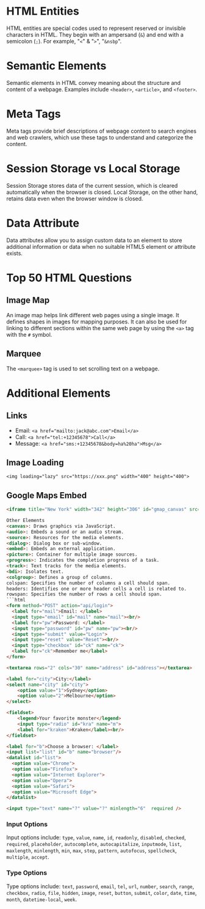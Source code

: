<!-- html.md -->
# HTML Entities
HTML entities are special codes used to represent reserved or invisible characters in HTML. They begin with an ampersand (`&`) and end with a semicolon (`;`). For example, "`<`" & "`>`", "`&nsbp`".

# Semantic Elements
Semantic elements in HTML convey meaning about the structure and content of a webpage. Examples include `<header>`, `<article>`, and `<footer>`.

# Meta Tags
Meta tags provide brief descriptions of webpage content to search engines and web crawlers, which use these tags to understand and categorize the content.

# Session Storage vs Local Storage
Session Storage stores data of the current session, which is cleared automatically when the browser is closed. Local Storage, on the other hand, retains data even when the browser window is closed.

# Data Attribute
Data attributes allow you to assign custom data to an element to store additional information or data when no suitable HTML5 element or attribute exists.

# Top 50 HTML Questions

## Image Map
An image map helps link different web pages using a single image. It defines shapes in images for mapping purposes. It can also be used for linking to different sections within the same web page by using the `<a>` tag with the `#` symbol.

## Marquee
The `<marquee>` tag is used to set scrolling text on a webpage.

# Additional Elements

## Links
- Email: `<a href="mailto:jack@abc.com">Email</a>`
- Call: `<a href="tel:+12345678">Call</a>`
- Message: `<a href="sms:+12345678&body=ha%20ha">Msg</a>`

## Image Loading
`<img loading="lazy" src="https://xxx.png" width="400" height="400">`

## Google Maps Embed
```html
<iframe title="New York" width="342" height="306" id="gmap_canvas" src="https://maps.google.com/maps?q=2880%20Broadway,%20New%20York&t=&z=13&ie=UTF8&iwloc=&output=embed" scrolling="no"></iframe>

Other Elements
<canvas>: Draws graphics via JavaScript.
<audio>: Embeds a sound or an audio stream.
<source>: Resources for the media elements.
<dialog>: Dialog box or sub-window.
<embed>: Embeds an external application.
<picture>: Container for multiple image sources.
<progress>: Indicates the completion progress of a task.
<track>: Text tracks for the media elements.
<bdi>: Isolates text.
<colgroup>: Defines a group of columns.
colspan: Specifies the number of columns a cell should span.
headers: Identifies one or more header cells a cell is related to.
rowspan: Specifies the number of rows a cell should span.
```html
<form method="POST" action="api/login">
  <label for="mail">Email: </label>
  <input type="email" id="mail" name="mail"><br/>
  <label for="pw">Password: </label>
  <input type="password" id="pw" name="pw"><br/>
  <input type="submit" value="Login">
  <input type="reset" value="Reset"><br/>
  <input type="checkbox" id="ck" name="ck">
  <label for="ck">Remember me</label>
</form>

<textarea rows="2" cols="30" name="address" id="address"></textarea>

<label for="city">City:</label>
<select name="city" id="city">
    <option value="1">Sydney</option>
    <option value="2">Melbourne</option>
</select>

<fieldset>
    <legend>Your favorite monster</legend>
    <input type="radio" id="kra" name="m">
    <label for="kraken">Kraken</label><br/>
</fieldset>

<label for="b">Choose a browser: </label>
<input list="list" id="b" name="browser"/>
<datalist id="list">
  <option value="Chrome">
  <option value="Firefox">
  <option value="Internet Explorer">
  <option value="Opera">
  <option value="Safari">
  <option value="Microsoft Edge">
</datalist>

<input type="text" name="?" value="?" minlength="6"	 required />
```
### Input Options
Input options include: `type`, `value`, `name`, `id`, `readonly`, `disabled`, `checked`, `required`, `placeholder`, `autocomplete`, `autocapitalize`, `inputmode`, `list`, `maxlength`, `minlength`, `min`, `max`, `step`, `pattern`, `autofocus`, `spellcheck`, `multiple`, `accept`.

### Type Options
Type options include: `text`, `password`, `email`, `tel`, `url`, `number`, `search`, `range`, `checkbox`, `radio`, `file`, `hidden`, `image`, `reset`, `button`, `submit`, `color`, `date`, `time`, `month`, `datetime-local`, `week`.